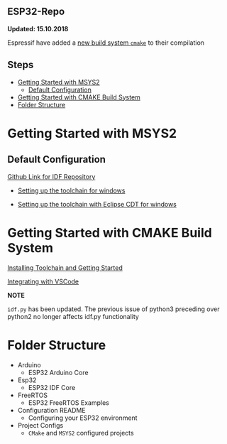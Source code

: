 ## ESP32-Repo

**Updated: 15.10.2018**

Espressif have added a [new build system `cmake`](https://docs.espressif.com/projects/esp-idf/en/latest/get-started-cmake/index.html) to their compilation

## Steps

- [Getting Started with MSYS2](#getting-started-with-msys2)
    - [Default Configuration](#default-configuration)
- [Getting Started with CMAKE Build System](#getting-started-with-cmake-build-system)
- [Folder Structure](#folder-structure)

# Getting Started with MSYS2

## Default Configuration

[Github Link for IDF Repository](https://github.com/espressif/esp-idf)

* [Setting up the toolchain for windows](https://esp-idf.readthedocs.io/en/latest/get-started/windows-setup.html)

* [Setting up the toolchain with Eclipse CDT for windows](https://docs.espressif.com/projects/esp-idf/en/latest/get-started/eclipse-setup.html)

# Getting Started with CMAKE Build System

[Installing Toolchain and Getting Started](https://docs.espressif.com/projects/esp-idf/en/latest/get-started-cmake/index.html)

[Integrating with VSCode](https://github.com/Deous/VSC-Guide-for-esp32)

**NOTE**

`idf.py` has been updated. The previous issue of python3 preceding over python2 no longer affects idf.py functionality

# Folder Structure

- Arduino
    - ESP32 Arduino Core
- Esp32
    - ESP32 IDF Core
- FreeRTOS
    - ESP32 FreeRTOS Examples
- Configuration README
    - Configuring your ESP32 environment
- Project Configs
    - `CMake` and `MSYS2` configured projects
